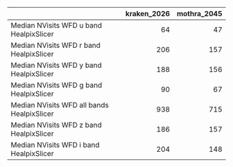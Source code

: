 |                                            |   kraken_2026 |   mothra_2045 |
|:-------------------------------------------|--------------:|--------------:|
| Median NVisits WFD u band HealpixSlicer    |            64 |            47 |
| Median NVisits WFD r band HealpixSlicer    |           206 |           157 |
| Median NVisits WFD y band HealpixSlicer    |           188 |           156 |
| Median NVisits WFD g band HealpixSlicer    |            90 |            67 |
| Median NVisits WFD all bands HealpixSlicer |           938 |           715 |
| Median NVisits WFD z band HealpixSlicer    |           186 |           157 |
| Median NVisits WFD i band HealpixSlicer    |           204 |           148 |

